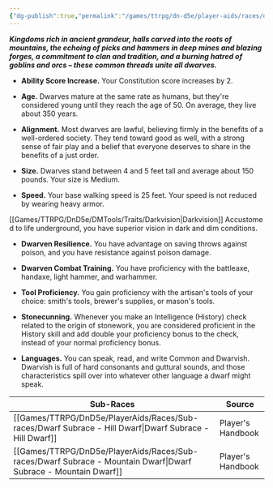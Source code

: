 ```yaml
---
{"dg-publish":true,"permalink":"/games/ttrpg/dn-d5e/player-aids/races/dwarves/","tags":["ttrpg/dnd/5e","races"],"noteIcon":""}
---
```



**_Kingdoms rich in ancient grandeur, halls carved into the roots of mountains, the echoing of picks and hammers in deep mines and blazing forges, a commitment to clan and tradition, and a burning hatred of goblins and orcs – these common threads unite all dwarves._**

- **Ability Score Increase.** Your Constitution score increases by 2.

- **Age.** Dwarves mature at the same rate as humans, but they're considered young until they reach the age of 50. On average, they live about 350 years.

- **Alignment.** Most dwarves are lawful, believing firmly in the benefits of a well-ordered society. They tend toward good as well, with a strong sense of fair play and a belief that everyone deserves to share in the benefits of a just order.

- **Size.** Dwarves stand between 4 and 5 feet tall and average about 150 pounds. Your size is Medium.

- **Speed.** Your base walking speed is 25 feet. Your speed is not reduced by wearing heavy armor.

[[Games/TTRPG/DnD5e/DMTools/Traits/Darkvision\|Darkvision]] Accustomed to life underground, you have superior vision in dark and dim conditions. 

- **Dwarven Resilience.** You have advantage on saving throws against poison, and you have resistance against poison damage.

- **Dwarven Combat Training.** You have proficiency with the battleaxe, handaxe, light hammer, and warhammer.

- **Tool Proficiency.** You gain proficiency with the artisan's tools of your choice: smith's tools, brewer's supplies, or mason's tools.

- **Stonecunning.** Whenever you make an Intelligence (History) check related to the origin of stonework, you are considered proficient in the History skill and add double your proficiency bonus to the check, instead of your normal proficiency bonus.

- **Languages.** You can speak, read, and write Common and Dwarvish. Dwarvish is full of hard consonants and guttural sounds, and those characteristics spill over into whatever other language a dwarf might speak.


| Sub-Races                     | Source            |
| ----------------------------- | ----------------- |
| [[Games/TTRPG/DnD5e/PlayerAids/Races/Sub-races/Dwarf Subrace - Hill Dwarf\|Dwarf Subrace - Hill Dwarf]] | Player's Handbook |
| [[Games/TTRPG/DnD5e/PlayerAids/Races/Sub-races/Dwarf Subrace - Mountain Dwarf\|Dwarf Subrace - Mountain Dwarf]]                              |  Player's Handbook                 |
